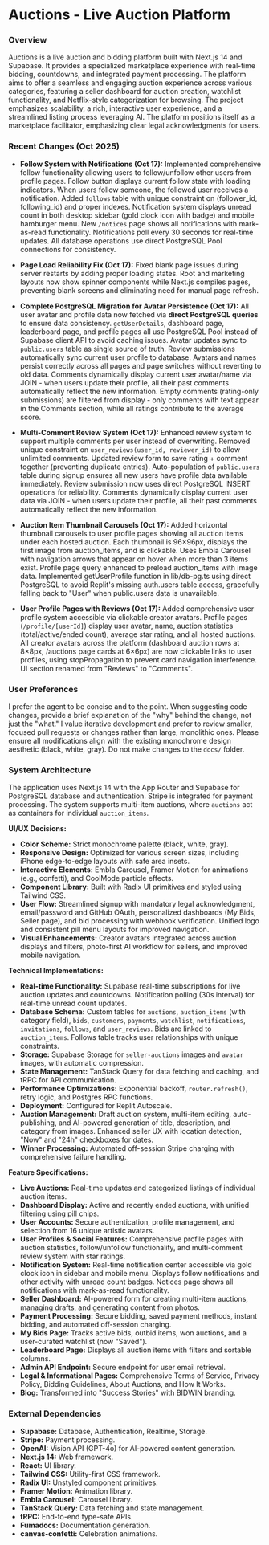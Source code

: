 # Auctions - Live Auction Platform

### Overview
Auctions is a live auction and bidding platform built with Next.js 14 and Supabase. It provides a specialized marketplace experience with real-time bidding, countdowns, and integrated payment processing. The platform aims to offer a seamless and engaging auction experience across various categories, featuring a seller dashboard for auction creation, watchlist functionality, and Netflix-style categorization for browsing. The project emphasizes scalability, a rich, interactive user experience, and a streamlined listing process leveraging AI. The platform positions itself as a marketplace facilitator, emphasizing clear legal acknowledgments for users.

### Recent Changes (Oct 2025)
- **Follow System with Notifications (Oct 17):** Implemented comprehensive follow functionality allowing users to follow/unfollow other users from profile pages. Follow button displays current follow state with loading indicators. When users follow someone, the followed user receives a notification. Added `follows` table with unique constraint on (follower_id, following_id) and proper indexes. Notification system displays unread count in both desktop sidebar (gold clock icon with badge) and mobile hamburger menu. New `/notices` page shows all notifications with mark-as-read functionality. Notifications poll every 30 seconds for real-time updates. All database operations use direct PostgreSQL Pool connections for consistency.

- **Page Load Reliability Fix (Oct 17):** Fixed blank page issues during server restarts by adding proper loading states. Root and marketing layouts now show spinner components while Next.js compiles pages, preventing blank screens and eliminating need for manual page refresh.

- **Complete PostgreSQL Migration for Avatar Persistence (Oct 17):** All user avatar and profile data now fetched via **direct PostgreSQL queries** to ensure data consistency. `getUserDetails`, dashboard page, leaderboard page, and profile pages all use PostgreSQL Pool instead of Supabase client API to avoid caching issues. Avatar updates sync to `public.users` table as single source of truth. Review submissions automatically sync current user profile to database. Avatars and names persist correctly across all pages and page switches without reverting to old data. Comments dynamically display current user avatar/name via JOIN - when users update their profile, all their past comments automatically reflect the new information. Empty comments (rating-only submissions) are filtered from display - only comments with text appear in the Comments section, while all ratings contribute to the average score.

- **Multi-Comment Review System (Oct 17):** Enhanced review system to support multiple comments per user instead of overwriting. Removed unique constraint on `user_reviews(user_id, reviewer_id)` to allow unlimited comments. Updated review form to save rating + comment together (preventing duplicate entries). Auto-population of `public.users` table during signup ensures all new users have profile data available immediately. Review submission now uses direct PostgreSQL INSERT operations for reliability. Comments dynamically display current user data via JOIN - when users update their profile, all their past comments automatically reflect the new information.

- **Auction Item Thumbnail Carousels (Oct 17):** Added horizontal thumbnail carousels to user profile pages showing all auction items under each hosted auction. Each thumbnail is 96×96px, displays the first image from auction_items, and is clickable. Uses Embla Carousel with navigation arrows that appear on hover when more than 3 items exist. Profile page query enhanced to preload auction_items with image data. Implemented getUserProfile function in lib/db-pg.ts using direct PostgreSQL to avoid Replit's missing auth.users table access, gracefully falling back to "User" when public.users data is unavailable.

- **User Profile Pages with Reviews (Oct 17):** Added comprehensive user profile system accessible via clickable creator avatars. Profile pages (`/profile/[userId]`) display user avatar, name, auction statistics (total/active/ended count), average star rating, and all hosted auctions. All creator avatars across the platform (dashboard auction rows at 8×8px, /auctions page cards at 6×6px) are now clickable links to user profiles, using stopPropagation to prevent card navigation interference. UI section renamed from "Reviews" to "Comments".

### User Preferences
I prefer the agent to be concise and to the point. When suggesting code changes, provide a brief explanation of the "why" behind the change, not just the "what." I value iterative development and prefer to review smaller, focused pull requests or changes rather than large, monolithic ones. Please ensure all modifications align with the existing monochrome design aesthetic (black, white, gray). Do not make changes to the `docs/` folder.

### System Architecture
The application uses Next.js 14 with the App Router and Supabase for PostgreSQL database and authentication. Stripe is integrated for payment processing. The system supports multi-item auctions, where `auctions` act as containers for individual `auction_items`.

**UI/UX Decisions:**
- **Color Scheme:** Strict monochrome palette (black, white, gray).
- **Responsive Design:** Optimized for various screen sizes, including iPhone edge-to-edge layouts with safe area insets.
- **Interactive Elements:** Embla Carousel, Framer Motion for animations (e.g., confetti), and CoolMode particle effects.
- **Component Library:** Built with Radix UI primitives and styled using Tailwind CSS.
- **User Flow:** Streamlined signup with mandatory legal acknowledgment, email/password and GitHub OAuth, personalized dashboards (My Bids, Seller page), and bid processing with webhook verification. Unified logo and consistent pill menu layouts for improved navigation.
- **Visual Enhancements:** Creator avatars integrated across auction displays and filters, photo-first AI workflow for sellers, and improved mobile navigation.

**Technical Implementations:**
- **Real-time Functionality:** Supabase real-time subscriptions for live auction updates and countdowns. Notification polling (30s interval) for real-time unread count updates.
- **Database Schema:** Custom tables for `auctions`, `auction_items` (with category field), `bids`, `customers`, `payments`, `watchlist`, `notifications`, `invitations`, `follows`, and `user_reviews`. Bids are linked to `auction_items`. Follows table tracks user relationships with unique constraints.
- **Storage:** Supabase Storage for `seller-auctions` images and `avatar` images, with automatic compression.
- **State Management:** TanStack Query for data fetching and caching, and tRPC for API communication.
- **Performance Optimizations:** Exponential backoff, `router.refresh()`, retry logic, and Postgres RPC functions.
- **Deployment:** Configured for Replit Autoscale.
- **Auction Management:** Draft auction system, multi-item editing, auto-publishing, and AI-powered generation of title, description, and category from images. Enhanced seller UX with location detection, "Now" and "24h" checkboxes for dates.
- **Winner Processing:** Automated off-session Stripe charging with comprehensive failure handling.

**Feature Specifications:**
- **Live Auctions:** Real-time updates and categorized listings of individual auction items.
- **Dashboard Display:** Active and recently ended auctions, with unified filtering using pill chips.
- **User Accounts:** Secure authentication, profile management, and selection from 16 unique artistic avatars.
- **User Profiles & Social Features:** Comprehensive profile pages with auction statistics, follow/unfollow functionality, and multi-comment review system with star ratings.
- **Notification System:** Real-time notification center accessible via gold clock icon in sidebar and mobile menu. Displays follow notifications and other activity with unread count badges. Notices page shows all notifications with mark-as-read functionality.
- **Seller Dashboard:** AI-powered form for creating multi-item auctions, managing drafts, and generating content from photos.
- **Payment Processing:** Secure bidding, saved payment methods, instant bidding, and automated off-session charging.
- **My Bids Page:** Tracks active bids, outbid items, won auctions, and a user-curated watchlist (now "Saved").
- **Leaderboard Page:** Displays all auction items with filters and sortable columns.
- **Admin API Endpoint:** Secure endpoint for user email retrieval.
- **Legal & Informational Pages:** Comprehensive Terms of Service, Privacy Policy, Bidding Guidelines, About Auctions, and How It Works.
- **Blog:** Transformed into "Success Stories" with BIDWIN branding.

### External Dependencies
- **Supabase:** Database, Authentication, Realtime, Storage.
- **Stripe:** Payment processing.
- **OpenAI:** Vision API (GPT-4o) for AI-powered content generation.
- **Next.js 14:** Web framework.
- **React:** UI library.
- **Tailwind CSS:** Utility-first CSS framework.
- **Radix UI:** Unstyled component primitives.
- **Framer Motion:** Animation library.
- **Embla Carousel:** Carousel library.
- **TanStack Query:** Data fetching and state management.
- **tRPC:** End-to-end type-safe APIs.
- **Fumadocs:** Documentation generation.
- **canvas-confetti:** Celebration animations.
